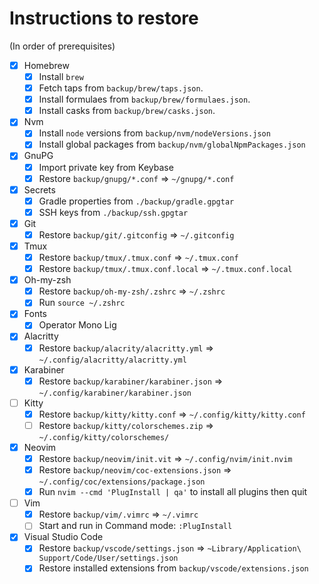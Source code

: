 # Instructions to restore

(In order of prerequisites)

- [x] Homebrew
  - [x] Install `brew`
  - [x] Fetch taps from `backup/brew/taps.json`.
  - [x] Install formulaes from `backup/brew/formulaes.json`.
  - [x] Install casks from `backup/brew/casks.json`.
- [x] Nvm
  - [x] Install `node` versions from `backup/nvm/nodeVersions.json`
  - [x] Install global packages from `backup/nvm/globalNpmPackages.json`
- [x] GnuPG
  - [x] Import private key from Keybase
  - [x] Restore `backup/gnupg/*.conf` => `~/gnupg/*.conf`
- [x] Secrets
  - [x] Gradle properties from `./backup/gradle.gpgtar`
  - [x] SSH keys from `./backup/ssh.gpgtar`
- [x] Git
  - [x] Restore `backup/git/.gitconfig` => `~/.gitconfig`
- [x] Tmux
  - [x] Restore `backup/tmux/.tmux.conf` => `~/.tmux.conf`
  - [x] Restore `backup/tmux/.tmux.conf.local` => `~/.tmux.conf.local`
- [x] Oh-my-zsh
  - [x] Restore `backup/oh-my-zsh/.zshrc` => `~/.zshrc`
  - [x] Run `source ~/.zshrc`
- [x] Fonts
  - [x] Operator Mono Lig
- [x] Alacritty
  - [x] Restore `backup/alacrity/alacritty.yml` => `~/.config/alacritty/alacritty.yml`
- [x] Karabiner
  - [x] Restore `backup/karabiner/karabiner.json` => `~/.config/karabiner/karabiner.json`
- [ ] Kitty
  - [x] Restore `backup/kitty/kitty.conf` => `~/.config/kitty/kitty.conf`
  - [ ] Restore `backup/kitty/colorschemes.zip` => `~/.config/kitty/colorschemes/`
- [x] Neovim
  - [x] Restore `backup/neovim/init.vit` => `~/.config/nvim/init.nvim`
  - [x] Restore `backup/neovim/coc-extensions.json` => `~/.config/coc/extensions/package.json`
  - [x] Run `nvim --cmd 'PlugInstall | qa'` to install all plugins then quit
- [ ] Vim
  - [x] Restore `backup/vim/.vimrc` => `~/.vimrc`
  - [ ] Start and run in Command mode: `:PlugInstall`
- [x] Visual Studio Code
  - [x] Restore `backup/vscode/settings.json` => `~Library/Application\ Support/Code/User/settings.json`
  - [x] Restore installed extensions from `backup/vscode/extensions.json`
